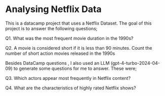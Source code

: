 # Analysing Netflix Data 

This is a datacamp project that uses a Netflix Dataset. The goal of this project is to answer the following questions;

Q1. What was the most frequent movie duration in the 1990s?

Q2. A movie is considered short if it is less than 90 minutes. Count the number of short action movies released in the 1990s

Besides DataCamp questions , I also used an LLM (gpt-4-turbo-2024-04-09) to generate some questions for me to answer. These were;

Q3. Which actors appear most frequently in Netflix content?

Q4. What are the characteristics of highly rated Netflix shows?
